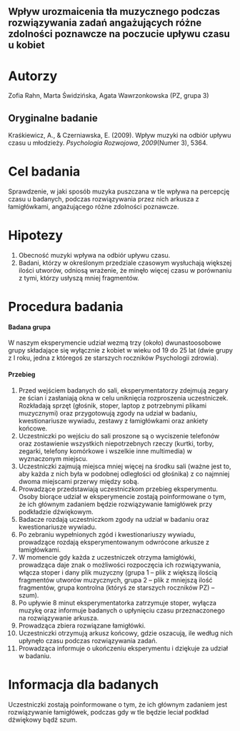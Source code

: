 ## Wpływ urozmaicenia tła muzycznego podczas rozwiązywania zadań angażujących różne zdolności poznawcze na poczucie upływu czasu u kobiet

# Autorzy

Zofia Rahn, Marta Świdzińska, Agata Wawrzonkowska (PZ, grupa 3)

## Oryginalne badanie

Kraśkiewicz, A., & Czerniawska, E. (2009). Wpływ muzyki na odbiór upływu czasu u młodzieży. *Psychologia Rozwojowa*, *2009*(Numer 3), 5364.

# Cel badania

Sprawdzenie, w jaki sposób muzyka puszczana w tle wpływa na percepcję czasu u badanych, podczas rozwiązywania przez nich arkusza z łamigłówkami, angażującego różne zdolności poznawcze.

# Hipotezy

1. Obecność muzyki wpływa na odbiór upływu czasu.
2. Badani, którzy w określonym przedziale czasowym wysłuchają większej ilości utworów, odniosą wrażenie, że minęło więcej czasu w porównaniu z tymi, którzy usłyszą mniej fragmentów.

# Procedura badania

#### Badana grupa

W naszym eksperymencie udział wezmą trzy (około) dwunastoosobowe grupy składające się wyłącznie z kobiet w wieku od 19 do 25 lat (dwie grupy z I roku, jedna z któregoś ze starszych roczników Psychologii zdrowia).

#### Przebieg

1. Przed wejściem badanych do sali, eksperymentatorzy zdejmują zegary ze ścian i zasłaniają okna w celu uniknięcia rozproszenia uczestniczek. Rozkładają sprzęt (głośnik, stoper, laptop z potrzebnymi plikami muzycznymi) oraz przygotowują zgody na udział w badaniu, kwestionariusze wywiadu, zestawy z łamigłówkami oraz ankiety końcowe.
2. Uczestniczki po wejściu do sali proszone są o wyciszenie telefonów oraz zostawienie wszystkich niepotrzebnych rzeczy (kurtki, torby, zegarki, telefony komórkowe i wszelkie inne multimedia) w wyznaczonym miejscu.
3. Uczestniczki zajmują miejsca mniej więcej na środku sali (ważne jest to, aby każda z nich była w podobnej odległości od głośnika) z co najmniej dwoma miejscami przerwy między sobą.
4. Prowadzące przedstawiają uczestniczkom przebieg eksperymentu. Osoby biorące udział w eksperymencie zostają poinformowane o tym, że ich głównym zadaniem będzie rozwiązywanie łamigłówek przy podkładzie dźwiękowym.
5. Badacze rozdają uczestniczkom zgody na udział w badaniu oraz kwestionariusze wywiadu.
6. Po zebraniu wypełnionych zgód i kwestionariuszy wywiadu, prowadzące rozdają eksperymentowanym odwrócone arkusze z łamigłówkami.
7. W momencie gdy każda z uczestniczek otrzyma łamigłówki, prowadząca daje znak o możliwości rozpoczęcia ich rozwiązywania, włącza stoper i dany plik muzyczny (grupa 1 – plik z większą ilością fragmentów utworów muzycznych, grupa 2 – plik z mniejszą ilość fragmentów, grupa kontrolna (któryś ze starszych roczników PZ) – szum).
8. Po upływie 8 minut eksperymentatorka zatrzymuje stoper, wyłącza muzykę oraz informuje badanych o upłynięciu czasu przeznaczonego na rozwiązywanie arkusza.
9. Prowadząca zbiera rozwiązane łamigłówki.
10. Uczestniczki otrzymują arkusz końcowy, gdzie oszacują, ile według nich upłynęło czasu podczas rozwiązywania zadań.
11. Prowadząca informuje o ukończeniu eksperymentu i dziękuje za udział w badaniu.

# Informacja dla badanych

Uczestniczki zostają poinformowane o tym, że ich głównym zadaniem jest rozwiązywanie łamigłówek, podczas gdy w tle będzie leciał podkład dźwiękowy bądź szum.
